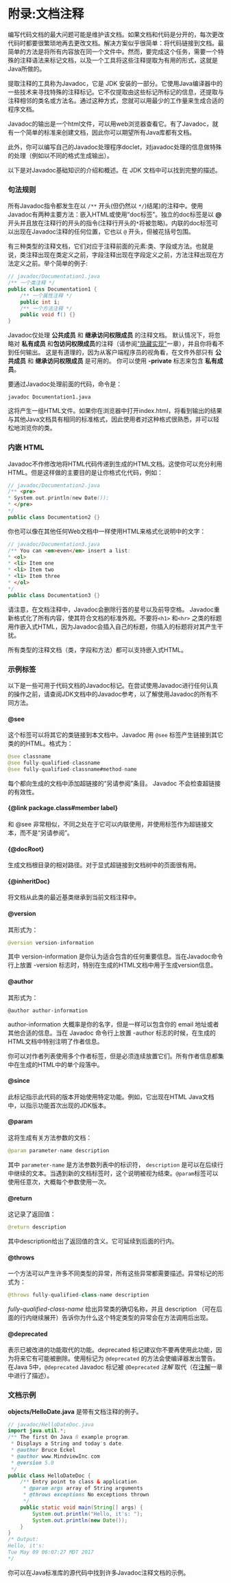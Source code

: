 # 附录:文档注释

编写代码文档的最大问题可能是维护该文档。如果文档和代码是分开的，每次更改代码时都要很繁琐地再去更改文档。解决方案似乎很简单：将代码链接到文档。最简单的方法是将所有内容放在同一个文件中。然而，要完成这个任务，需要一个特殊的注释语法来标记文档，以及一个工具将这些注释提取为有用的形式，这就是Java所做的。

提取注释的工具称为Javadoc，它是 JDK 安装的一部分。它使用Java编译器中的一些技术来寻找特殊的注释标记。它不仅提取由这些标记所标记的信息，还提取与注释相邻的类名或方法名。通过这种方式，您就可以用最少的工作量来生成合适的程序文档。

Javadoc的输出是一个html文件，可以用web浏览器查看它。有了Javadoc，就有一个简单的标准来创建文档，因此你可以期望所有Java库都有文档。

此外，你可以编写自己的Javadoc处理程序doclet，对javadoc处理的信息做特殊的处理（例如以不同的格式生成输出）。

以下是对Javadoc基础知识的介绍和概述。在 JDK 文档中可以找到完整的描述。

### 句法规则

所有Javadoc指令都发生在以 `/**` 开头\(但仍然以 `*/`\)结尾\)的注释中。使用Javadoc有两种主要方法：嵌入HTML或使用“doc标签”。独立的doc标签是以 **@** 开头并且放在注释行的开头的指令\(注释行开头的`*`将被忽略\)。内联的doc标签可以出现在Javadoc注释的任何位置，它也以 `@` 开头，但被花括号包围。

有三种类型的注释文档，它们对应于注释前面的元素:类、字段或方法。也就是说，类注释出现在类定义之前，字段注释出现在字段定义之前，方法注释出现在方法定义之前。举个简单的例子:

```java
// javadoc/Documentation1.java 
/** 一个类注释 */
public class Documentation1 {
    /** 一个属性注释 */
    public int i;
    /** 一个方法注释 */ 
    public void f() {}
}
```

Javadoc仅处理 **公共成员** 和 **继承访问权限成员** 的注释文档。 默认情况下，将忽略对 **私有成员** 和**包访问权限成员**的注释（请参阅["隐藏实现"](https://github.com/reniie/OnJava8/tree/7b031f1bd18e3ee8e8a0494c9ec7ac8781c33dc3/docs/book/07-Implementation-Hiding.md)一章），并且你将看不到任何输出。 这是有道理的，因为从客户端程序员的视角看，在文件外部只有 **公共成员** 和 **继承访问权限成员** 是可用的。 你可以使用 **-private** 标志来包含 **私有成员**。

要通过Javadoc处理前面的代码，命令是：

```text
javadoc Documentation1.java
```

这将产生一组HTML文件。如果你在浏览器中打开index.html，将看到输出的结果与其他Java文档具有相同的标准格式，因此使用者对这种格式很熟悉，并可以轻松地浏览你的类。

### 内嵌 HTML

Javadoc不作修改地将HTML代码传递到生成的HTML文档。这使你可以充分利用HTML。但是这样做的主要目的是让你格式化代码，例如：

```java
// javadoc/Documentation2.java
/** <pre>
* System.out.println(new Date());
* </pre>
*/
public class Documentation2 {}
```

你也可以像在其他任何Web文档中一样使用HTML来格式化说明中的文字：

```java
// javadoc/Documentation3.java
/** You can <em>even</em> insert a list:
* <ol>
* <li> Item one
* <li> Item two
* <li> Item three
* </ol>
*/
public class Documentation3 {}
```

请注意，在文档注释中，Javadoc会删除行首的星号以及前导空格。 Javadoc重新格式化了所有内容，使其符合文档的标准外观。不要将`<h1>` 和`<hr>` 之类的标题用作嵌入式HTML，因为Javadoc会插入自己的标题，你插入的标题将对其产生干扰。

所有类型的注释文档（类，字段和方法）都可以支持嵌入式HTML。

### 示例标签

以下是一些可用于代码文档的Javadoc标记。在尝试使用Javadoc进行任何认真的操作之前，请查阅JDK文档中的Javadoc参考，以了解使用Javadoc的所有不同方法。

#### @see

这个标签可以将其它的类链接到本文档中。Javadoc 用 `@see` 标签产生链接到其它类的的HTML。格式为：

```java
@see classname
@see fully-qualified-classname
@see fully-qualified-classname#method-name
```

每个都向生成的文档中添加超链接的“另请参阅”条目。 Javadoc 不会检查超链接的有效性。

#### {@link package.class\#member label}

和 @see 非常相似，不同之处在于它可以内联使用，并使用标签作为超链接文本，而不是“另请参阅”。

#### {@docRoot}

生成文档根目录的相对路径。对于显式超链接到文档树中的页面很有用。

#### {@inheritDoc}

将文档从此类的最近基类继承到当前文档注释中。

#### @version

其形式为：

```java
@version version-information
```

其中 version-information 是你认为适合包含的任何重要信息。当在Javadoc命令行上放置 -version 标志时，特别在生成的HTML文档中用于生成version信息。

#### @author

其形式为：

```text
@author author-information
```

author-information 大概率是你的名字，但是一样可以包含你的 email 地址或者其他合适的信息。当在 Javadoc 命令行上放置 -author 标志的时候，在生成的HTML文档中特别注明了作者信息。

你可以对作者列表使用多个作者标签，但是必须连续放置它们。所有作者信息都集中在生成的HTML中的单个段落中。

#### @since

此标记指示此代码的版本开始使用特定功能。例如，它出现在HTML Java文档中，以指示功能首次出现的JDK版本。

#### @param

这将生成有关方法参数的文档：

```java
@param parameter-name description
```

其中 `parameter-name` 是方法参数列表中的标识符， `description` 是可以在后续行中继续的文本。当遇到新的文档标签时，这个说明被视为结束。`@param`标签可以使用任意次，大概每个参数使用一次。

#### @return

这记录了返回值：

```java
@return description
```

其中description给出了返回值的含义。它可延续到后面的行内。

#### @throws

一个方法可以产生许多不同类型的异常，所有这些异常都需要描述。异常标记的形式为：

```java
@throws fully-qualified-class-name description
```

_fully-qualified-class-name_ 给出异常类的确切名称，并且 description （可在后面的行内继续展开）告诉你为什么这个特定类型的异常会在方法调用后出现。

#### @deprecated

表示已被改进的功能取代的功能。deprecated 标记建议你不要再使用此功能，因为将来它有可能被删除。使用标记为 `@deprecated` 的方法会使编译器发出警告。在Java 5中，`@deprecated` Javadoc 标记被 `@Deprecated` _注解_ 取代（在[注解](appendix-javadoc.md)一章中进行了描述）。

### 文档示例

**objects/HelloDate.java** 是带有文档注释的例子。

```java
// javadoc/HelloDateDoc.java
import java.util.*;
/** The first On Java 8 example program.
 * Displays a String and today's date.
 * @author Bruce Eckel
 * @author www.MindviewInc.com
 * @version 5.0
 */
public class HelloDateDoc {
    /** Entry point to class & application.
     * @param args array of String arguments
     * @throws exceptions No exceptions thrown
     */
    public static void main(String[] args) {
        System.out.println("Hello, it's: ");
        System.out.println(new Date());
    }
}
/* Output:
Hello, it's:
Tue May 09 06:07:27 MDT 2017
*/
```

你可以在Java标准库的源代码中找到许多Javadoc注释文档的示例。

